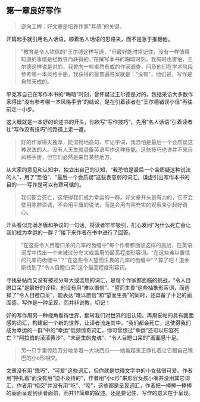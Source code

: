 ## 第一章良好写作
>逆向工程：好文章是培养作家“耳感”的关键。

开篇起手就引用名人话语，顺着名人话语的思路来，而不是急于推翻他。
>"教育是令人钦佩的"王尔德这样写道，“但最好能时常记住，没有一样值得知道的事情是经教导而获得的。”在撰写本书的晦暗时刻，我有时也害怕，王尔德这样说是对的，我曾向一些卓然有成的作家调查，问及他们在学术阶段参考哪一本风格手册，我获得的最普遍答案就是：“没有”，他们说，写作是自然天成的。

平克写自己在写作本书的“晦暗”时刻，曾怀疑过王尔德是对的，包括采访大多数作家得出“没有参考哪一本风格手册”的结论，是在引着读者在“王尔德错误小径”再往前走一小步。

这大概就是一本好的论述书的开头，你欲写“写作技巧”，先用“名人话语”引着读者往“写作没有技巧”的路径上走一遭。

>好的作家得天独厚，能流畅地造句、牢记字词，我恐怕是最后一个会质疑这种说法的人。没有人天生就具备英语写作这种技能。这些技巧也许并不来自风格手册，但它们必然是来自某些地方。

从大家的意见和认知中，独立出自己的认知，“我恐怕是最后一个会质疑这种说法的人”，用了“恐怕”、“最后一个会质疑”这些表意弱的词汇，谦虚引出写作本书的目的——写作是可以有章可循的。

>我们都会死亡，这使得我们成为幸运的一群。好文章开头是有力的，它不会使用陈腔滥调，不会用平庸的说法，而是会用内容充实的观察来引起好奇心。

开头看似充满矛盾和争议的一句话，将读者牢牢吸引，扪心发问“为什么死亡会让我们成为幸运的一群？”接下来作者在书中进行了回答。

>“在这些令人目瞪口呆的几率的齿缝中”每个作者都面临这样的挑战，在英语词库中找出一个未被过分夸大或滥用的最高程度形容词。“在这些难以置信的几率的齿缝中”？“在这些令人望而生畏的几率的齿缝中”？算了吧！道金斯找到了“令人目瞪口呆”这个最高程度形容词。

寻找妥帖而又没有被过分夸大或滥用的词汇，是每个作家都面临的挑战，“令人目瞪口呆”是最好的诠释，他没有用“难以置信”、“望而生畏”这些抽象形容词，而选择了“令人目瞪口呆”，能表达“难以置信”和“望而生畏”的同时，还具备了十足的画面感，写作是一种呈现，而并非说教，切记！

好的写作用另一种视角看待世界，翻转我们对世界的旧认知。再用妥帖的具有画面感的词汇，构建起一个新的世界，让读者流连其中。“我们都会死亡，这使得我们成为幸运的一群”中的“幸运”低频惊奇词汇，你可曾想过“幸运”还可以形容死亡？“阿拉伯的滚滚黄沙”、“未诞生的鬼魂”、“令人目瞪口呆的”画面感十足。

>另一只手里惊险万分地拿着一大块西瓜——她看起来正挣扎着让它跟自己嘴巴的小o形相交。

文章没有用“乖巧”、“可爱”这些词汇，但你就是觉得文字中的小女孩很可爱。作者用“挣扎着”而没有用“迫不及待的”，作者用“小o形”来形容女孩小嘴并没用其它词汇，作者用“相交”并没有用“吃”、“咬”，这些都是呈现词汇，作者把一捧捧一捧捧的画面呈现到读者面前，而并非简单的叙述。还是要记住，写作的意义在于呈现。






